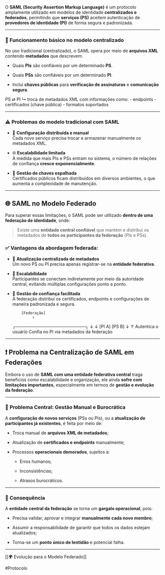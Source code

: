 
O **SAML (Security Assertion Markup Language)** é um protocolo amplamente utilizado em modelos de identidade **centralizados e federados**, permitindo que **serviços (PS)** aceitem autenticação de **provedores de identidade (PI)** de forma segura e padronizada.

---

### 🔗 Funcionamento básico no modelo centralizado

No uso tradicional (centralizado), o SAML opera por meio de **arquivos XML** contendo **metadados** que descrevem:

- Quais **PIs** são confiáveis por um determinado **PS**.
    
- Quais **PSs** são confiáveis por um determinado **PI**.
    
- Inclui **chaves públicas** para **verificação de assinaturas** e **comunicação segura**.

PS ⇄ PI
 ↳ troca de metadados XML com informações como:
     - endpoints
     - certificados (chave pública)
     - formatos suportados

---

### ⚠️ Problemas do modelo tradicional com SAML

- 🔧 **Configuração distribuída e manual**  
    Cada novo serviço precisa trocar e armazenar manualmente os metadados XML.
    
- 🌐 **Escalabilidade limitada**  
    À medida que mais PIs e PSs entram no sistema, o número de relações de confiança **cresce exponencialmente**.
    
- 🔐 **Gestão de chaves espalhada**  
    Certificados públicos ficam distribuídos em diversos ambientes, o que aumenta a complexidade de manutenção.
    

---

## 🌐 SAML no Modelo Federado

Para superar essas limitações, o SAML pode ser utilizado **dentro de uma federação de identidade**, onde:

> Existe uma **entidade central confiável** que mantém e distribui os metadados de **todos os participantes da federação** (PIs e PSs).

### ✅ Vantagens da abordagem federada:

- 🔄 **Atualização centralizada de metadados**  
    Um novo PS ou PI precisa apenas registrar-se na **entidade federativa**.
    
- 🧩 **Escalabilidade**  
    Participantes se conectam indiretamente por meio da autoridade central, evitando múltiplas configurações ponto a ponto.
    
- 🔐 **Gestão de confiança facilitada**  
    A federação distribui os certificados, endpoints e configurações de maneira padronizada e segura.

          [Federação]
               ↑
  ┌───────────────────────┐
  ↓                                                         ↓
[PI A]                                                    [PS B]
   ↓                                                           ↑
Autentica o usuário        Confia no PI via metadados da federação


---

## ❗ Problema na Centralização de SAML em Federações

Embora o uso de **SAML com uma entidade federativa central** traga benefícios como escalabilidade e organização, ele ainda **sofre com limitações importantes**, especialmente em termos de **gestão e evolução da federação**.

---

### 🧱 **Problema Central: Gestão Manual e Burocrática**

A **configuração de novos serviços** (PSs ou PIs), ou a **atualização de participantes já existentes**, é feita por meio de:

- Troca manual de **arquivos XML de metadados**;
    
- Atualização de **certificados e endpoints** manualmente;
    
- Processos **operacionais demorados**, sujeitos a:
    
    - Erros humanos;
        
    - Inconsistências;
        
    - Atrasos burocráticos.
        

---

### 🔁 **Consequência**

A **entidade central da federação** se torna um **gargalo operacional**, pois:

- Precisa validar, aprovar e integrar **manualmente cada novo membro**;
    
- Assumir a responsabilidade de garantir que todos os dados estejam atualizados;
    
- Torna-se um **ponto único de lentidão** e potencial falha.

---

[[🌍 Evolução para o Modelo Federado]]

#Protocolo 